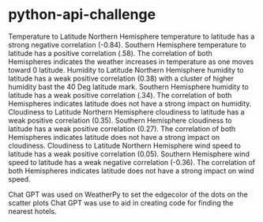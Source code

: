 # python-api-challenge
Temperature to Latitude
Northern Hemisphere temperature to latitude has a strong negative correlation (-0.84).
Southern Hemisphere temperature to latitude has a positive correlation (.58).
The correlation of both Hemispheres indicates the weather increases in temperature as one moves toward 0 latitude.
Humidity to Latitude
Northern Hemisphere humidity to latitude has a weak positive correlation (0.38) with a cluster of higher humidity bast the 40 Deg latitude mark.
Southern Hemisphere humidity to latitude has a weak positive correlation (.34).
The correlation of both Hemispheres indicates latitude does not have a strong impact on humidity.
Cloudiness to Latitude
Northern Hemisphere cloudiness to latitude has a weak positive correlation (0.35).
Southern Hemisphere cloudiness to latitude has a weak positive correlation (0.27).
The correlation of both Hemispheres indicates latitude does not have a strong impact on cloudiness.
Cloudiness to Latitude
Northern Hemisphere wind speed to latitude has a weak positive correlation (0.05).
Southern Hemisphere wind speed to latitude has a weak negative correlation (-0.36).
The correlation of both Hemispheres indicates latitude does not have a strong impact on wind speed.


Chat GPT was used on WeatherPy to set the edgecolor of the dots on the scatter plots
Chat GPT was use to aid in creating code for finding the nearest hotels.